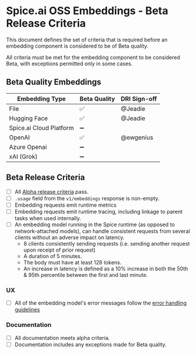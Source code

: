 # Spice.ai OSS Embeddings - Beta Release Criteria

This document defines the set of criteria that is required before an embedding component is considered to be of Beta quality.

All criteria must be met for the embedding component to be considered Beta, with exceptions permitted only in some cases.

## Beta Quality Embeddings

|     Embedding Type      | Beta Quality | DRI Sign-off |
| ----------------------- | ------------ | ------------ |
| File                    | ✅           | @Jeadie      |
| Hugging Face            | ✅           | @Jeadie      |
| Spice.ai Cloud Platform | ➖           |              |
| OpenAI                  | ✅           | @ewgenius    |
| Azure Openai            | ➖           |              |
| xAI (Grok)              | ➖           |              |

## Beta Release Criteria

- [ ] All [Alpha release criteria](./alpha.md) pass.
- [ ] `.usage` field from the `v1/embeddings` response is non-empty.
- [ ] Embedding requests emit runtime metrics
- [ ] Embedding requests emit runtime tracing, including linkage to parent tasks when used internally.
- [ ] An embedding model running in the Spice runtime (as opposed to network-attached models), can handle consistent requests from several clients without an adverse impact on latency.
  - 8 clients consistently sending requests (i.e. sending another request upon receipt of prior request)
  - A duration of 5 minutes.
  - The body must have at least 128 tokens.
  - An increase in latency is defined as a 10% increase in both the 50th & 95th percentile between the first and last minute.

### UX

- [ ] All of the embedding model's error messages follow the [error handling guidelines](../../dev/error_handling.md)

### Documentation

- [ ] All documentation meets alpha criteria.
- [ ] Documentation includes any exceptions made for Beta quality.
